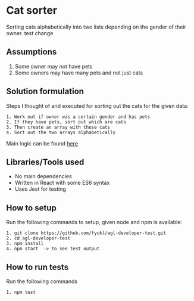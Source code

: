 # Cat sorter

Sorting cats alphabetically into two lists depending on the gender of their owner.
test change

## Assumptions

1. Some owner may not have pets
2. Some owners may have many pets and not just cats

## Solution formulation

Steps I thought of and executed for sorting out the cats for the given data:

    1. Work out if owner was a certain gender and has pets
    2. If they have pets, sort out which are cats
    3. Then create an array with those cats
    4. Sort out the two arrays alphabetically

Main logic can be found [here](https://github.com/fyckl/agl-developer-test/blob/main/src/App.js)

## Libraries/Tools used

- No main dependencies
- Written in React with some ES6 syntax
- Uses Jest for testing

## How to setup

Run the following commands to setup, given node and npm is available:

    1. git clone https://github.com/fyckl/agl-developer-test.git
    2. cd agl-developer-test
    3. npm install
    4. npm start  -> to see test output
## How to run tests
    
Run the following commands

    1. npm test
    
